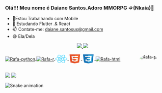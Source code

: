 ### Olá!!! Meu nome é Daiane Santos.Adoro MMORPG =>(Nkaia)👋
 
- 🔭Estou Trabalhando com Mobile
- 🌱 Estudando Flutter .& React 
- 📫 Contate-me: daiane.santosux@gmail.com
- 😄 Ela/Dela

<div align="center">
  <a href="https://github.com/Nkaia">
  <img width="44%" src="https://github-readme-stats.vercel.app/api?username=Nkaia&show_icons=true&theme=highcontrast&include_all_commits=true&count_private=true"/>
  <img width="50%" src="https://github-readme-stats.vercel.app/api/top-langs/?username=Nkaia&layout=compact&langs_count=7&theme=highcontrast"/>
</div>
<div style="display: inline_block"><br>
  <img align="center" alt="Rafa-python" height="30" width="40" src="https://cdn.jsdelivr.net/gh/devicons/devicon/icons/flutter/flutter-original.svg">
  <img align="center" alt="Rafa-r" height="30" width="40" src="https://cdn.jsdelivr.net/gh/devicons/devicon/icons/dart/dart-original.svg">
  <img align="center" alt="Rafa-java" height="30" width="40" src="https://raw.githubusercontent.com/devicons/devicon/master/icons/react/react-original.svg">
  <img align="center" alt="Rafa-nodejs" height="30" width="40" src="https://raw.githubusercontent.com/devicons/devicon/master/icons/html5/html5-original.svg">
  <img align="center" alt="Rafa-js" height="30" width="40" src="https://raw.githubusercontent.com/devicons/devicon/master/icons/css3/css3-original.svg">
  <img align="center" alt="Rafa-html" height="30" width="40" src="https://cdn.jsdelivr.net/gh/devicons/devicon/icons/figma/figma-original.svg">
 
  
  
  <img align="right"  alt="Rafa-pic" height="150" style="border-radius:50px;" src="https://cdn.discordapp.com/attachments/933145098013802537/969698976003657728/picasion.com_d477760400435d7764be39dab7ab113b.gif">
</div>
  
  ##
 
<div> 
  <a href="https://discord.gg/S7uBGVdW" target="_blank"><img src="https://img.shields.io/badge/Discord-7289DA?style=for-the-badge&logo=discord&logoColor=white" target="_blank"></a>
  <a href = "mailto:daiane.santosux@gmail.com"><img src="https://img.shields.io/badge/Gmail-D14836?style=for-the-badge&logo=gmail&logoColor=white" target="_blank"></a>
 
 
  ![Snake animation](https://github.com/Nkaia/Nkaia/blob/output/github-contribution-grid-snake.svg)
 
</div>


















